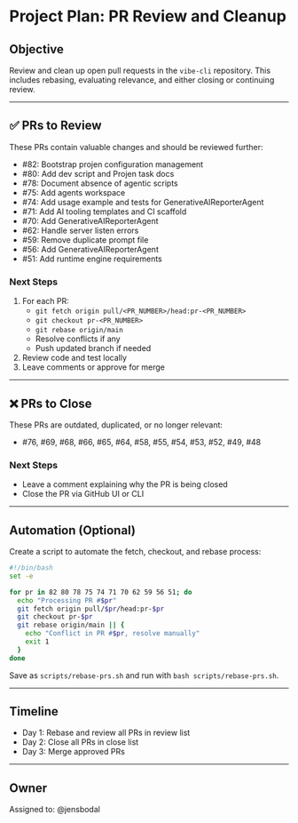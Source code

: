 # Project Plan: PR Review and Cleanup

## Objective

Review and clean up open pull requests in the `vibe-cli` repository. This includes rebasing, evaluating relevance, and either closing or continuing review.

---

## ✅ PRs to Review

These PRs contain valuable changes and should be reviewed further:

- #82: Bootstrap projen configuration management
- #80: Add dev script and Projen task docs
- #78: Document absence of agentic scripts
- #75: Add agents workspace
- #74: Add usage example and tests for GenerativeAIReporterAgent
- #71: Add AI tooling templates and CI scaffold
- #70: Add GenerativeAIReporterAgent
- #62: Handle server listen errors
- #59: Remove duplicate prompt file
- #56: Add GenerativeAIReporterAgent
- #51: Add runtime engine requirements

### Next Steps

1. For each PR:
   - `git fetch origin pull/<PR_NUMBER>/head:pr-<PR_NUMBER>`
   - `git checkout pr-<PR_NUMBER>`
   - `git rebase origin/main`
   - Resolve conflicts if any
   - Push updated branch if needed
2. Review code and test locally
3. Leave comments or approve for merge

---

## ❌ PRs to Close

These PRs are outdated, duplicated, or no longer relevant:

- #76, #69, #68, #66, #65, #64, #58, #55, #54, #53, #52, #49, #48

### Next Steps

- Leave a comment explaining why the PR is being closed
- Close the PR via GitHub UI or CLI

---

## Automation (Optional)

Create a script to automate the fetch, checkout, and rebase process:

```bash
#!/bin/bash
set -e

for pr in 82 80 78 75 74 71 70 62 59 56 51; do
  echo "Processing PR #$pr"
  git fetch origin pull/$pr/head:pr-$pr
  git checkout pr-$pr
  git rebase origin/main || {
    echo "Conflict in PR #$pr, resolve manually"
    exit 1
  }
done
```

Save as `scripts/rebase-prs.sh` and run with `bash scripts/rebase-prs.sh`.

---

## Timeline

- Day 1: Rebase and review all PRs in review list
- Day 2: Close all PRs in close list
- Day 3: Merge approved PRs

---

## Owner

Assigned to: @jensbodal

